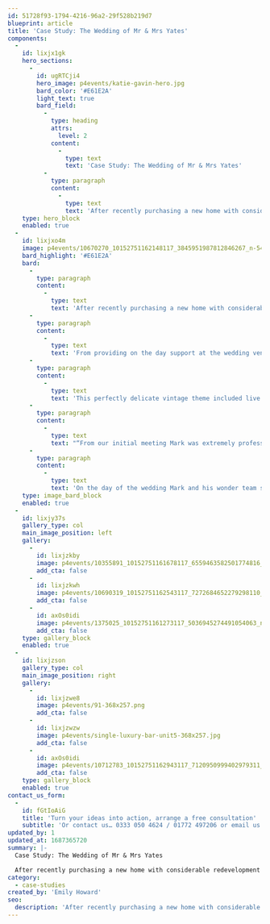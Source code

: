 ```yaml
---
id: 51728f93-1794-4216-96a2-29f528b219d7
blueprint: article
title: 'Case Study: The Wedding of Mr & Mrs Yates'
components:
  -
    id: lixjx1gk
    hero_sections:
      -
        id: ugRTCji4
        hero_image: p4events/katie-gavin-hero.jpg
        bard_color: '#E61E2A'
        light_text: true
        bard_field:
          -
            type: heading
            attrs:
              level: 2
            content:
              -
                type: text
                text: 'Case Study: The Wedding of Mr & Mrs Yates'
          -
            type: paragraph
            content:
              -
                type: text
                text: 'After recently purchasing a new home with considerable redevelopment – Mr & Mrs Yates chose to opt for a wedding at home. Enlisted to offer both practical and design support and knowledge, we executed an intimate wedding for both family and friends.'
    type: hero_block
    enabled: true
  -
    id: lixjxo4m
    image: p4events/10670270_10152751162148117_3845951987812846267_n-540x740.jpg
    bard_highlight: '#E61E2A'
    bard:
      -
        type: paragraph
        content:
          -
            type: text
            text: 'After recently purchasing a new home with considerable redevelopment – Mr & Mrs Yates chose to opt for a wedding at home. Enlisted to offer both practical and design support and knowledge, we executed an intimate wedding for both family and friends.'
      -
        type: paragraph
        content:
          -
            type: text
            text: 'From providing on the day support at the wedding venue Astley Hall, to creating a bespoke bar concept within the newly renovated house we ensured the bride and groom could enjoy their special day safe in the knowledge that everything would run smoothly.'
      -
        type: paragraph
        content:
          -
            type: text
            text: 'This perfectly delicate vintage theme included live entertainment, gourmet ice-cream and even a Jukebox for guests to create their own playlist for the day. Quaint and unique – this is the perfect example of what can be achieved at home.'
      -
        type: paragraph
        content:
          -
            type: text
            text: "“From our initial meeting Mark was extremely professional and helpful with all of our plans.\_We worked closely with the Passion4Events team in the run up to our wedding, and it was extremely reassuring to know Mark was always on hand to assist with decision making, make recommendations and to organise various things."
      -
        type: paragraph
        content:
          -
            type: text
            text: 'On the day of the wedding Mark and his wonder team surpassed all of our expectations by providing the most exceptional support throughout the day.”'
    type: image_bard_block
    enabled: true
  -
    id: lixjy37s
    gallery_type: col
    main_image_position: left
    gallery:
      -
        id: lixjzkby
        image: p4events/10355891_10152751161678117_6559463582501774816_n-368x257.jpg
        add_cta: false
      -
        id: lixjzkwh
        image: p4events/10690319_10152751162543117_7272684652279298110_n-368x257.jpg
        add_cta: false
      -
        id: axOs0idi
        image: p4events/1375025_10152751161273117_5036945274491054063_n-727x534.jpg
        add_cta: false
    type: gallery_block
    enabled: true
  -
    id: lixjzson
    gallery_type: col
    main_image_position: right
    gallery:
      -
        id: lixjzwe8
        image: p4events/91-368x257.png
        add_cta: false
      -
        id: lixjzwzw
        image: p4events/single-luxury-bar-unit5-368x257.jpg
        add_cta: false
      -
        id: axOs0idi
        image: p4events/10712783_10152751162943117_7120950999402979311_n-727x534.jpg
        add_cta: false
    type: gallery_block
    enabled: true
contact_us_form:
  -
    id: fGtIoAiG
    title: 'Turn your ideas into action, arrange a free consultation'
    subtitle: 'Or contact us… 0333 050 4624 / 01772 497206 or email us: info@p4events.co.uk'
updated_by: 1
updated_at: 1687365720
summary: |-
  Case Study: The Wedding of Mr & Mrs Yates

  After recently purchasing a new home with considerable redevelopment – Mr & Mrs Yates chose to opt for a wedding at home. Enlisted to offer both practical and design support and knowledge, we executed an intimate wedding for both family and friends.
category:
  - case-studies
created_by: 'Emily Howard'
seo:
  description: 'After recently purchasing a new home with considerable redevelopment – Mr & Mrs Yates chose to opt for a wedding at home.'
---
```


